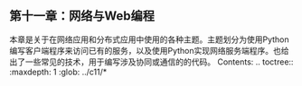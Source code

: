 ## 第十一章：网络与Web编程 ##
本章是关于在网络应用和分布式应用中使用的各种主题。主题划分为使用Python编写客户端程序来访问已有的服务，以及使用Python实现网络服务端程序。也给出了一些常见的技术，用于编写涉及协同或通信的的代码。
Contents:
.. toctree::
   :maxdepth: 1
   :glob:
   ../c11/*

